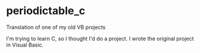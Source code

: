 # periodictable_c
Translation of one of my old VB projects

I'm trying to learn C, so I thought I'd do a project. I wrote the original project in Visual Basic.
